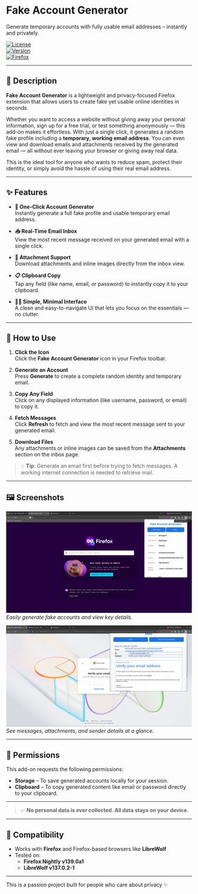 # Fake Account Generator

Generate temporary accounts with fully usable email addresses – instantly and privately.

[![License](https://img.shields.io/badge/License-MIT-blue.svg)](https://opensource.org/licenses/MIT)  
[![Version](https://img.shields.io/badge/Version-1.0.0-green.svg)](https://addons.mozilla.org/en-US/firefox/addon/your-addon-slug/)  
[![Firefox](https://img.shields.io/badge/Firefox-Compatible-orange.svg)](https://www.mozilla.org/firefox/)

---

## 🧩 Description

**Fake Account Generator** is a lightweight and privacy-focused Firefox extension that allows users to create fake yet usable online identities in seconds.

Whether you want to access a website without giving away your personal information, sign up for a free trial, or test something anonymously — this add-on makes it effortless. With just a single click, it generates a random fake profile including a **temporary, working email address**. You can even view and download emails and attachments received by the generated email — all without ever leaving your browser or giving away real data.

This is the ideal tool for anyone who wants to reduce spam, protect their identity, or simply avoid the hassle of using their real email address.

---

## ✨ Features

- **🔘 One-Click Account Generator**  
  Instantly generate a full fake profile and usable temporary email address.

- **📥 Real-Time Email Inbox**  
  View the most recent message received on your generated email with a single click.

- **📎 Attachment Support**  
  Download attachments and inline images directly from the inbox view.

- **📋 Clipboard Copy**  
  Tap any field (like name, email, or password) to instantly copy it to your clipboard.

- **🧑‍💻 Simple, Minimal Interface**  
  A clean and easy-to-navigate UI that lets you focus on the essentials — no clutter.

---

## 🚀 How to Use

1. **Click the Icon**  
   Click the **Fake Account Generator** icon in your Firefox toolbar.

2. **Generate an Account**  
   Press **Generate** to create a complete random identity and temporary email.

3. **Copy Any Field**  
   Click on any displayed information (like username, password, or email) to copy it.

4. **Fetch Messages**  
   Click **Refresh** to fetch and view the most recent message sent to your generated email.

5. **Download Files**  
   Any attachments or inline images can be saved from the **Attachments** section on the inbox page.

> 💡 **Tip**: Generate an email first before trying to fetch messages. A working internet connection is needed to retrieve mail.

---

## 🖼️ Screenshots

![Main Interface](screenshots/screenshot-1.png)  
*Easily generate fake accounts and view key details.*

![Email Preview](screenshots/screenshot-2.png)  
*See messages, attachments, and sender details at a glance.*

---

## 🔐 Permissions

This add-on requests the following permissions:

- **Storage** – To save generated accounts locally for your session.
- **Clipboard** – To copy generated content like email or password directly to your clipboard.

---
> ✅ **No personal data is ever collected. All data stays on your device.**
---

## 🧪 Compatibility

- Works with **Firefox** and Firefox-based browsers like **LibreWolf**  
- Tested on:
  - **Firefox Nightly v139.0a1**
  - **LibreWolf v137.0.2-1**

---

This is a passion project built for people who care about privacy ✨
